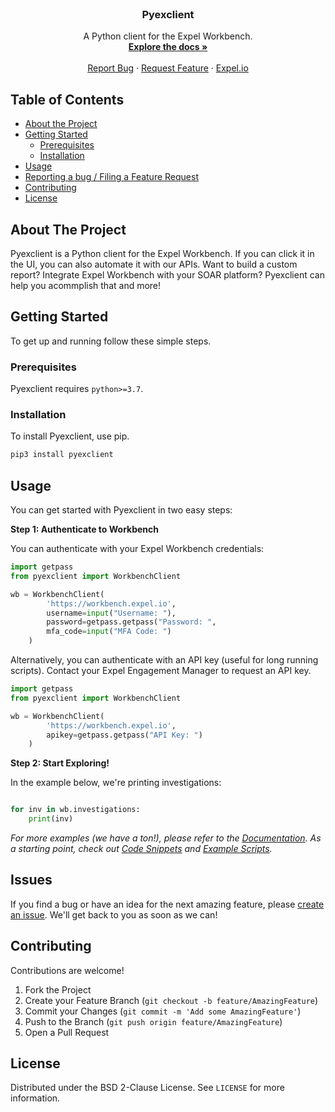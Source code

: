 <br />
<p align="center">
  <h3 align="center">Pyexclient</h3>

  <p align="center">
    A Python client for the Expel Workbench.
    <br />
    <a href="https://pyexclient.readthedocs.io"><strong>Explore the docs »</strong></a>
    <br />
    <br />
    <a href="https://github.com/expel-io/pyexclient/issues">Report Bug</a>
    ·
    <a href="https://github.com/expel-io/pyexclient/issues">Request Feature</a>
    ·
    <a href="https://expel.io">Expel.io</a>
  </p>
</p>


<!-- TABLE OF CONTENTS -->
## Table of Contents

* [About the Project](#about-the-project)
* [Getting Started](#getting-started)
  * [Prerequisites](#prerequisites)
  * [Installation](#installation)
* [Usage](#usage)
* [Reporting a bug / Filing a Feature Request](#issues)
* [Contributing](#contributing)
* [License](#license)


<!-- ABOUT THE PROJECT -->
## About The Project

Pyexclient is a Python client for the Expel Workbench. If you can click it in the UI, you can also automate it with our APIs. Want to build a custom report? Integrate Expel Workbench with your SOAR platform? Pyexclient can help you acommplish that and more!


<!-- GETTING STARTED -->
## Getting Started

To get up and running follow these simple steps.

### Prerequisites

Pyexclient requires `python>=3.7`.

### Installation

To install Pyexclient, use pip.

```sh
pip3 install pyexclient
```


<!-- USAGE EXAMPLES -->
## Usage

You can get started with Pyexclient in two easy steps:

**Step 1: Authenticate to Workbench**

You can authenticate with your Expel Workbench credentials:
```py
import getpass
from pyexclient import WorkbenchClient

wb = WorkbenchClient(
        'https://workbench.expel.io',
        username=input("Username: "),
        password=getpass.getpass("Password: ",
        mfa_code=input("MFA Code: ")
    )
```

Alternatively, you can authenticate with an API key (useful for long running scripts). Contact your Expel Engagement Manager to request an API key.
```py
import getpass
from pyexclient import WorkbenchClient

wb = WorkbenchClient(
        'https://workbench.expel.io',
        apikey=getpass.getpass("API Key: ")
    )
```

**Step 2: Start Exploring!**

In the example below, we're printing investigations:
```py

for inv in wb.investigations:
    print(inv)
```

_For more examples (we have a ton!), please refer to the [Documentation](https://pyexclient.readthedocs.io). As a starting point, check out [Code Snippets](https://pyexclient.readthedocs.io/en/latest/examples/examples.html) and [Example Scripts](https://github.com/expel-io/pyexclient/tree/main/examples)._


<!-- ISSUES -->
## Issues

If you find a bug or have an idea for the next amazing feature, please [create an issue](https://github.com/expel-io/pyexclient/issues). We'll get back to you as soon as we can!


<!-- CONTRIBUTING -->
## Contributing

Contributions are welcome!

1. Fork the Project
2. Create your Feature Branch (`git checkout -b feature/AmazingFeature`)
3. Commit your Changes (`git commit -m 'Add some AmazingFeature'`)
4. Push to the Branch (`git push origin feature/AmazingFeature`)
5. Open a Pull Request


<!-- LICENSE -->
## License

Distributed under the BSD 2-Clause License. See `LICENSE` for more information.

